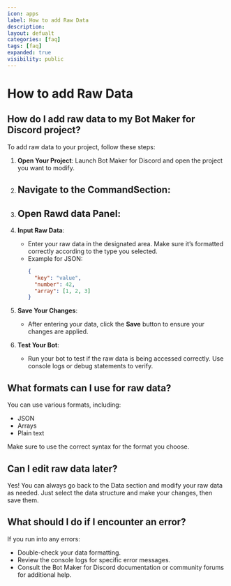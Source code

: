 ```yaml
---
icon: apps
label: How to add Raw Data
description: 
layout: defualt
categories: [faq]
tags: [faq]
expanded: true
visibility: public
---
```

# How to add Raw Data
## How do I add raw data to my Bot Maker for Discord project?

To add raw data to your project, follow these steps:

1. **Open Your Project**: Launch Bot Maker for Discord and open the project you want to modify.

2. **Navigate to the CommandSection**:
   - 

3. **Open Rawd data Panel**:
   - 

4. **Input Raw Data**:
   - Enter your raw data in the designated area. Make sure it’s formatted correctly according to the type you selected.
   - Example for JSON:
     ```json
     {
       "key": "value",
       "number": 42,
       "array": [1, 2, 3]
     }
     ```

5. **Save Your Changes**: 
   - After entering your data, click the **Save** button to ensure your changes are applied.

6. **Test Your Bot**:
   - Run your bot to test if the raw data is being accessed correctly. Use console logs or debug statements to verify.

## What formats can I use for raw data?

You can use various formats, including:
- JSON
- Arrays
- Plain text

Make sure to use the correct syntax for the format you choose.

## Can I edit raw data later?

Yes! You can always go back to the Data section and modify your raw data as needed. Just select the data structure and make your changes, then save them.

## What should I do if I encounter an error?

If you run into any errors:
- Double-check your data formatting.
- Review the console logs for specific error messages.
- Consult the Bot Maker for Discord documentation or community forums for additional help.
